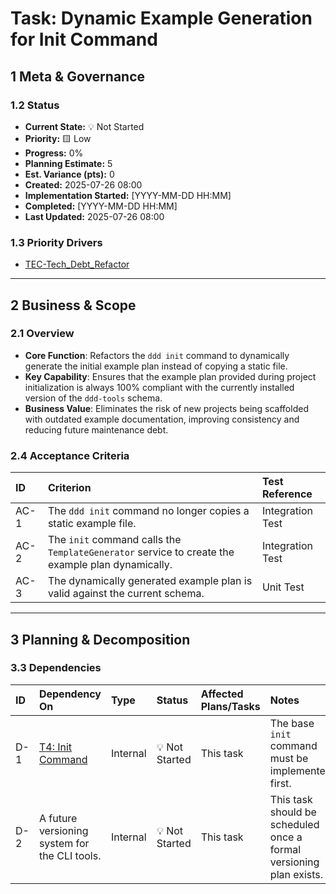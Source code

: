 # Task: Dynamic Example Generation for Init Command

## 1 Meta & Governance

### 1.2 Status

- **Current State:** 💡 Not Started
- **Priority:** 🟨 Low
- **Progress:** 0%
- **Planning Estimate:** 5
- **Est. Variance (pts):** 0
- **Created:** 2025-07-26 08:00
- **Implementation Started:** [YYYY-MM-DD HH:MM]
- **Completed:** [YYYY-MM-DD HH:MM]
- **Last Updated:** 2025-07-26 08:00

### 1.3 Priority Drivers

- [TEC-Tech_Debt_Refactor](../ddd-2.md#tec-tech_debt_refactor)

---

## 2 Business & Scope

### 2.1 Overview

- **Core Function**: Refactors the `ddd init` command to dynamically generate the initial example plan instead of copying a static file.
- **Key Capability**: Ensures that the example plan provided during project initialization is always 100% compliant with the currently installed version of the `ddd-tools` schema.
- **Business Value**: Eliminates the risk of new projects being scaffolded with outdated example documentation, improving consistency and reducing future maintenance debt.

### 2.4 Acceptance Criteria

| ID   | Criterion                                                                                        | Test Reference   |
| :--- | :----------------------------------------------------------------------------------------------- | :--------------- |
| AC-1 | The `ddd init` command no longer copies a static example file.                                   | Integration Test |
| AC-2 | The `init` command calls the `TemplateGenerator` service to create the example plan dynamically. | Integration Test |
| AC-3 | The dynamically generated example plan is valid against the current schema.                      | Unit Test        |

---

## 3 Planning & Decomposition

### 3.3 Dependencies

| ID  | Dependency On                                        | Type     | Status         | Affected Plans/Tasks | Notes                                                               |
| :-- | :--------------------------------------------------- | :------- | :------------- | :------------------- | :------------------------------------------------------------------ |
| D-1 | [T4: Init Command](./p1-p2.t4-init-commands.task.md) | Internal | 💡 Not Started | This task            | The base `init` command must be implemented first.                  |
| D-2 | A future versioning system for the CLI tools.        | Internal | 💡 Not Started | This task            | This task should be scheduled once a formal versioning plan exists. |
